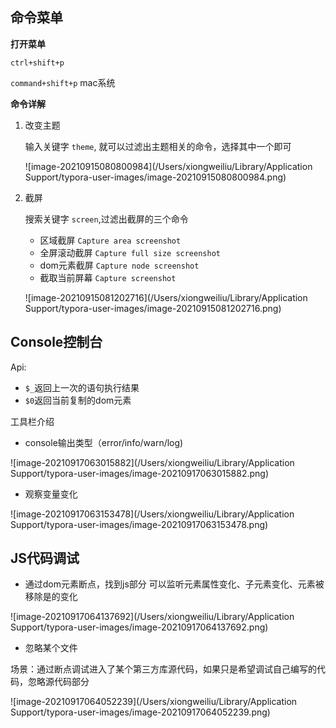## 命令菜单

**打开菜单**

`ctrl+shift+p`

`command+shift+p` mac系统

**命令详解**

1. 改变主题

   输入关键字 `theme`, 就可以过滤出主题相关的命令，选择其中一个即可

   ![image-20210915080800984](/Users/xiongweiliu/Library/Application Support/typora-user-images/image-20210915080800984.png)

2. 截屏

   搜索关键字 `screen`,过滤出截屏的三个命令

   - 区域截屏 `Capture area screenshot`
   - 全屏滚动截屏 `Capture full size screenshot`
   - dom元素截屏 `Capture node screenshot`
   - 截取当前屏幕 `Capture screenshot`

   ![image-20210915081202716](/Users/xiongweiliu/Library/Application Support/typora-user-images/image-20210915081202716.png)



## Console控制台

Api:

-  `$_`返回上一次的语句执行结果
- `$0`返回当前复制的dom元素

工具栏介绍

- console输出类型（error/info/warn/log)

![image-20210917063015882](/Users/xiongweiliu/Library/Application Support/typora-user-images/image-20210917063015882.png)

- 观察变量变化

![image-20210917063153478](/Users/xiongweiliu/Library/Application Support/typora-user-images/image-20210917063153478.png)

## JS代码调试

- 通过dom元素断点，找到js部分
  可以监听元素属性变化、子元素变化、元素被移除是的变化

![image-20210917064137692](/Users/xiongweiliu/Library/Application Support/typora-user-images/image-20210917064137692.png)

- 忽略某个文件

场景：通过断点调试进入了某个第三方库源代码，如果只是希望调试自己编写的代码，忽略源代码部分

![image-20210917064052239](/Users/xiongweiliu/Library/Application Support/typora-user-images/image-20210917064052239.png)